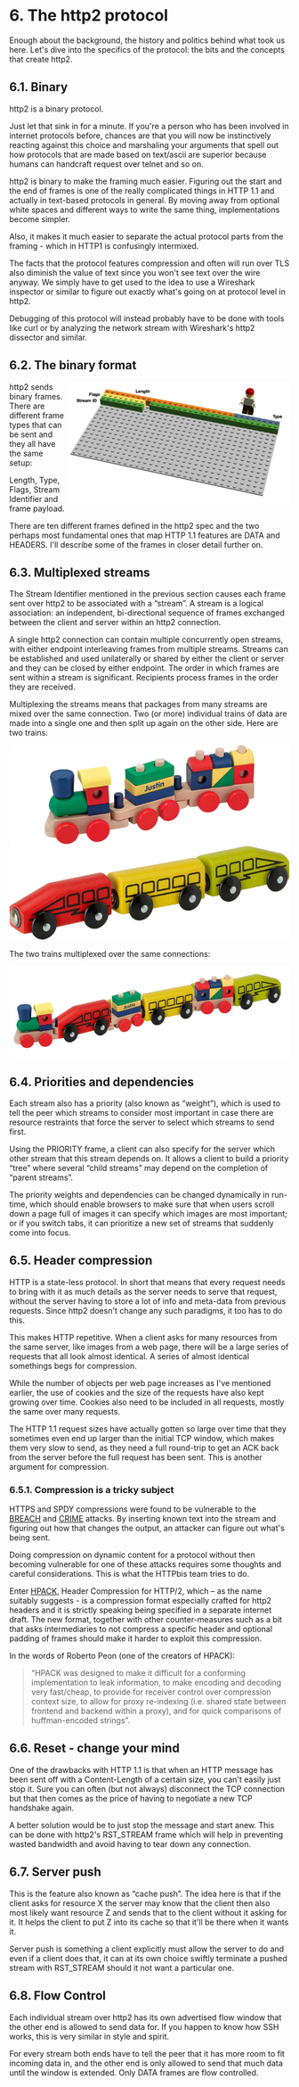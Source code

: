 # 6. The http2 protocol

Enough about the background, the history and politics behind what took us here. Let's dive into the specifics of the protocol: the bits and the concepts that create http2.

## 6.1. Binary

http2 is a binary protocol.

Just let that sink in for a minute. If you're a person who has been involved in internet protocols before, chances are that you will now be instinctively reacting against this choice and marshaling your arguments that spell out how protocols that are made based on text/ascii are superior because humans can handcraft request over telnet and so on.

http2 is binary to make the framing much easier. Figuring out the start and the end of frames is one of the really complicated things in HTTP 1.1 and actually in text-based protocols in general. By moving away from optional white spaces and different ways to write the same thing, implementations become simpler.

Also, it makes it much easier to separate the actual protocol parts from the framing - which in HTTP1 is confusingly intermixed.

The facts that the protocol features compression and often will run over TLS also diminish the value of text since you won't see text over the wire anyway. We simply have to get used to the idea to use a Wireshark inspector or similar to figure out exactly what's going on at protocol level in http2.

Debugging of this protocol will instead probably have to be done with tools like curl or by analyzing the network stream with Wireshark's http2 dissector and similar.

## 6.2. The binary format

<img style="float: right;" src="https://raw.githubusercontent.com/bagder/http2-explained/master/images/frame-layout.png" />

http2 sends binary frames. There are different frame types that can be sent and they all have the same setup:

Length, Type, Flags, Stream Identifier and frame payload.

There are ten different frames defined in the http2 spec and the two perhaps most fundamental ones that map HTTP 1.1 features are DATA and HEADERS. I'll describe some of the frames in closer detail further on.

## 6.3. Multiplexed streams

The Stream Identifier mentioned in the previous section causes each frame sent over http2 to be associated with a “stream”. A stream is a logical association: an independent, bi-directional sequence of frames exchanged between the client and server within an http2 connection.

A single http2 connection can contain multiple concurrently open streams, with either endpoint interleaving frames from multiple streams. Streams can be established and used unilaterally or shared by either the client or server and they can be closed by either endpoint. The order in which frames are sent within a stream is significant. Recipients process frames in the order they are received. 

Multiplexing the streams means that packages from many streams are mixed over the same connection. Two (or more) individual trains of data are made into a single one and then split up again on the other side. Here are two trains:

![one train](https://raw.githubusercontent.com/bagder/http2-explained/master/images/train-justin.jpg)
![another train](https://raw.githubusercontent.com/bagder/http2-explained/master/images/train-ikea.jpg)

The two trains multiplexed over the same connections:

![multiplexed train](https://raw.githubusercontent.com/bagder/http2-explained/master/images/train-multiplexed.jpg)

## 6.4. Priorities and dependencies

Each stream also has a priority (also known as “weight”), which is used to tell the peer which streams to consider most important in case there are resource restraints that force the server to select which streams to send first.

Using the PRIORITY frame, a client can also specify for the server which other stream that this stream depends on. It allows a client to build a priority “tree” where several “child streams” may depend on the completion of “parent streams”.

The priority weights and dependencies can be changed dynamically in run-time, which should enable browsers to make sure that when users scroll down a page full of images it can specify which images are most important; or if you switch tabs, it can prioritize a new set of streams that suddenly come into focus.

## 6.5. Header compression

HTTP is a state-less protocol. In short that means that every request needs to bring with it as much details as the server needs to serve that request, without the server having to store a lot of info and meta-data from previous requests. Since http2 doesn't change any such paradigms, it too has to do this.

This makes HTTP repetitive. When a client asks for many resources from the same server, like images from a web page, there will be a large series of requests that all look almost identical. A series of almost identical somethings begs for compression.

While the number of objects per web page increases as I've mentioned earlier, the use of cookies and the size of the requests have also kept growing over time. Cookies also need to be included in all requests, mostly the same over many requests.

The HTTP 1.1 request sizes have actually gotten so large over time that they sometimes even end up larger than the initial TCP window, which makes them very slow to send, as they need a full round-trip to get an ACK back from the server before the full request has been sent. This is another argument for compression.

### 6.5.1. Compression is a tricky subject

HTTPS and SPDY compressions were found to be vulnerable to the [BREACH](http://en.wikipedia.org/wiki/BREACH_%28security_exploit%29) and [CRIME](http://en.wikipedia.org/wiki/CRIME) attacks. By inserting known text into the stream and figuring out how that changes the output, an attacker can figure out what's being sent.

Doing compression on dynamic content for a protocol without  then becoming vulnerable for one of these attacks requires some thoughts and careful considerations. This is what the HTTPbis team tries to do.

Enter [HPACK](http://www.rfc-editor.org/rfc/rfc7541.txt), Header Compression for HTTP/2, which – as the name suitably suggests - is a compression format especially crafted for http2 headers and it is strictly speaking being specified in a separate internet draft. The new format, together with other counter-measures such as a bit that asks intermediaries to not compress a specific header and optional padding of frames should make it harder to exploit this compression.

In the words of Roberto Peon (one of the creators of HPACK):

> “HPACK was designed to make it difficult for a conforming implementation to
> leak information, to make encoding and decoding very fast/cheap, to provide
> for receiver control over compression context size, to allow for proxy
> re-indexing (i.e. shared state between frontend and backend within a proxy),
> and for quick comparisons of huffman-encoded strings”.

## 6.6. Reset - change your mind

One of the drawbacks with HTTP 1.1 is that when an HTTP message has been sent
off with a Content-Length of a certain size, you can't easily just stop
it. Sure you can often (but not always) disconnect the TCP connection but that
then comes as the price of having to negotiate a new TCP handshake again.

A better solution would be to just stop the message and start anew. This can be done with http2's RST_STREAM frame which will help in preventing wasted bandwidth and avoid having to tear down any connection.

## 6.7. Server push

This is the feature also known as “cache push”. The idea here is that if the client asks for resource X the server may know that the client then also most likely want resource Z and sends that to the client without it asking for it. It helps the client to put Z into its cache so that it'll be there when it wants it.

Server push is something a client explicitly must allow the server to do and even if a client does that, it can at its own choice swiftly terminate a pushed stream with RST_STREAM should it not want a particular one.

## 6.8. Flow Control

Each individual stream over http2 has its own advertised flow window that the other end is allowed to send data for. If you happen to know how SSH works, this is very similar in style and spirit.

For every stream both ends have to tell the peer that it has more room to fit incoming data in, and the other end is only allowed to send that much data until the window is extended. Only DATA frames are flow controlled.

